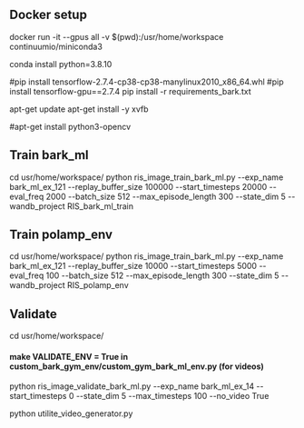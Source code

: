 ## Docker setup 
docker run -it --gpus all -v $(pwd):/usr/home/workspace continuumio/miniconda3

conda install python=3.8.10

#pip install tensorflow-2.7.4-cp38-cp38-manylinux2010_x86_64.whl
#pip install tensorflow-gpu==2.7.4
pip install -r requirements_bark.txt

apt-get update
apt-get install -y xvfb

#apt-get install python3-opencv

## Train bark_ml
cd usr/home/workspace/
python ris_image_train_bark_ml.py --exp_name bark_ml_ex_121 --replay_buffer_size 100000 --start_timesteps 20000 --eval_freq 2000 --batch_size 512 --max_episode_length 300 --state_dim 5 --wandb_project RIS_bark_ml_train

## Train polamp_env
cd usr/home/workspace/
python ris_image_train_bark_ml.py --exp_name bark_ml_ex_121 --replay_buffer_size 10000 --start_timesteps 5000 --eval_freq 100 --batch_size 512 --max_episode_length 300 --state_dim 5 --wandb_project RIS_polamp_env

## Validate
cd usr/home/workspace/
#### make VALIDATE_ENV = True in custom_bark_gym_env/custom_gym_bark_ml_env.py (for videos)
python ris_image_validate_bark_ml.py --exp_name bark_ml_ex_14 --start_timesteps 0 --state_dim 5 --max_timesteps 100 --no_video True

python utilite_video_generator.py 